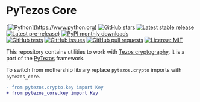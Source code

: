 # PyTezos Core

[![Python](https://img.shields.io/badge/made%20with-python-blue.svg?)](https://www.python.org)
[![GitHub stars](https://img.shields.io/github/stars/baking-bad/pytezos-core)](https://github.com/baking-bad/pytezos-core)
[![Latest stable release](https://img.shields.io/github/v/release/baking-bad/pytezos-core?label=stable)](https://github.com/baking-bad/pytezos-core/releases)
[![Latest pre-release)](https://img.shields.io/github/v/release/baking-bad/pytezos-core?include_prereleases&label=latest)](https://github.com/baking-bad/pytezos-core/releases)
[![PyPI monthly downloads](https://img.shields.io/pypi/dm/pytezos-core)](https://pypi.org/project/pytezos-core/)
<br>
[![GitHub tests](https://img.shields.io/github/workflow/status/baking-bad/pytezos-core/Test)](https://github.com/baking-bad/pytezos-core/actions)
[![GitHub issues](https://img.shields.io/github/issues/baking-bad/pytezos-core)](https://github.com/baking-bad/pytezos-core/issues)
[![GitHub pull requests](https://img.shields.io/github/issues-pr/baking-bad/pytezos-core)](https://github.com/baking-bad/pytezos-core/pulls)
[![License: MIT](https://img.shields.io/github/license/baking-bad/pytezos-core)](https://github.com/baking-bad/pytezos-core/blob/master/LICENSE)

This repository contains utilities to work with [Tezos cryptography](https://pytezos.org/crypto.html). It is a part of the [PyTezos](https://github.com/baking-bad/pytezos) framework.

To switch from mothership library replace `pytezos.crypto` imports with `pytezos_core`.

```diff
- from pytezos.crypto.key import Key
+ from pytezos_core.key import Key
```

